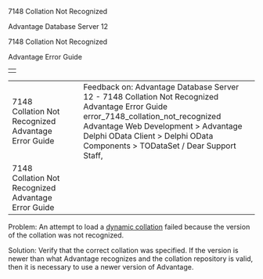 7148 Collation Not Recognized




Advantage Database Server 12  

7148 Collation Not Recognized

Advantage Error Guide

|  |
| --- |
|  |

|  |  |  |  |  |
| --- | --- | --- | --- | --- |
| 7148 Collation Not Recognized  Advantage Error Guide |  |  | Feedback on: Advantage Database Server 12 - 7148 Collation Not Recognized Advantage Error Guide error\_7148\_collation\_not\_recognized Advantage Web Development > Advantage Delphi OData Client > Delphi OData Components > TODataSet / Dear Support Staff, |  |
| 7148 Collation Not Recognized  Advantage Error Guide |  |  |  |  |

Problem: An attempt to load a [dynamic collation](master_collation_support.htm) failed because the version of the collation was not recognized.

Solution: Verify that the correct collation was specified. If the version is newer than what Advantage recognizes and the collation repository is valid, then it is necessary to use a newer version of Advantage.